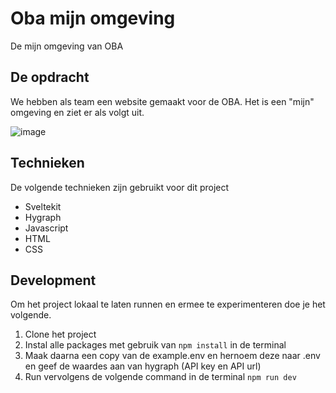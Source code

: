 # Oba mijn omgeving
De mijn omgeving van OBA

## De opdracht
We hebben als team een website gemaakt voor de OBA. Het is een "mijn" omgeving en ziet er als volgt uit.

![image](https://github.com/Trisjan/dont-repeat-yourself-component-library/assets/74552944/7dec3b0b-1115-43b3-8c1e-57cd2284010a)

## Technieken
De volgende technieken zijn gebruikt voor dit project
- Sveltekit
- Hygraph
- Javascript
- HTML
- CSS

## Development
Om het project lokaal te laten runnen en ermee te experimenteren doe je het volgende.
1. Clone het project
2. Instal alle packages met gebruik van `npm install` in de terminal
3. Maak daarna een copy van de example.env en hernoem deze naar .env en geef de waardes aan van hygraph (API key en API url)
4. Run vervolgens de volgende command in de terminal `npm run dev`
